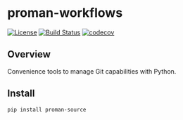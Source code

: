 # proman-workflows

[![License](https://img.shields.io/badge/License-Apache%202.0-blue.svg)](https://spdx.org/licenses/MPL-2.0)
[![Build Status](https://travis-ci.org/kuwv/python-convential-commits-parser.svg?branch=master)](https://travis-ci.org/python-proman/proman-workflows)
[![codecov](https://codecov.io/gh/kuwv/python-convential-commits-parser/branch/master/graph/badge.svg)](https://codecov.io/gh/python-proman/proman-workflows)

## Overview

Convenience tools to manage Git capabilities with Python.

## Install

`pip install proman-source`
